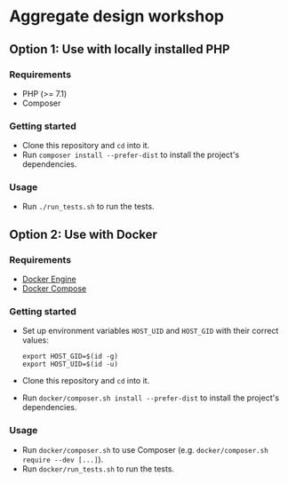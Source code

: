 # Aggregate design workshop

## Option 1: Use with locally installed PHP

### Requirements

- PHP (>= 7.1)
- Composer

### Getting started

- Clone this repository and `cd` into it.
- Run `composer install --prefer-dist` to install the project's dependencies.

### Usage

- Run `./run_tests.sh` to run the tests.

## Option 2: Use with Docker

### Requirements

- [Docker Engine](https://docs.docker.com/engine/installation/)
- [Docker Compose](https://docs.docker.com/compose/install/)

### Getting started

- Set up environment variables `HOST_UID` and `HOST_GID` with their correct values:

  ```
  export HOST_GID=$(id -g)
  export HOST_UID=$(id -u)
  ```
- Clone this repository and `cd` into it.
- Run `docker/composer.sh install --prefer-dist` to install the project's dependencies.

### Usage

- Run `docker/composer.sh` to use Composer (e.g. `docker/composer.sh require --dev [...]`).
- Run `docker/run_tests.sh` to run the tests.
